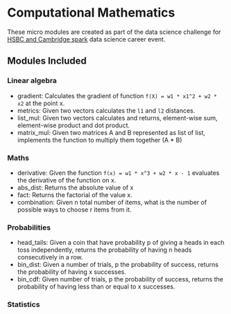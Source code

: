 # Computational Mathematics

These micro modules are created as part of the data science challenge for [HSBC and Cambridge spark](https://cambridgespark.com/hsbc-student-events-case-study/) data science career event. 

## Modules Included 

### Linear algebra
- gradient: Calculates the gradient of function `f(X) = w1 * x1^2 + w2 * x2` at the point x.
- metrics: Given two vectors calculates the `l1` and `l2` distances. 
- list_mul: Given two vectors calculates and returns, element-wise sum, element-wise product and dot product.
- matrix_mul: Given two matrices A and B represented as list of list, implements the function to multiply them together (A * B)

### Maths 
- derivative: Given the function `f(x) = w1 * x^3 + w2 * x - 1` evaluates the derivative of the function on x.
- abs_dist: Returns the absolute value of x
- fact: Returns the factorial of the value x.
- combination: Given n total number of items, what is the number of possible ways to choose r items from it.
### Probabilities
- head_tails: Given a coin that have probability p of giving a heads in each toss independently, returns the probability of having n heads consecutively in a row.
- bin_dist: Given a number of trials, p the probability of success, returns the probability of having x successes.
- bin_cdf: Given number of trials, p the probability of success, returns the probability of having less than or equal to x successes.
### Statistics
